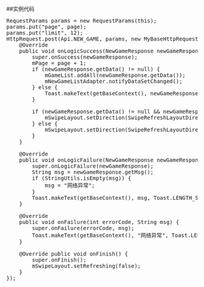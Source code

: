 ##实例代码
<pre>
RequestParams params = new RequestParams(this);
params.put("page", page);
params.put("limit", 12);
HttpRequest.post(Api.NEW_GAME, params, new MyBaseHttpRequestCallback<NewGameResponse>() {
    @Override
    public void onLogicSuccess(NewGameResponse newGameResponse) {
        super.onSuccess(newGameResponse);
        mPage = page + 1;
        if (newGameResponse.getData() != null) {
            mGameList.addAll(newGameResponse.getData());
            mNewGameListAdapter.notifyDataSetChanged();
        } else {
            Toast.makeText(getBaseContext(), newGameResponse.getMsg(), Toast.LENGTH_SHORT).show();
        }

        if (newGameResponse.getData() != null && newGameResponse.getData().size() > 0) {
            mSwipeLayout.setDirection(SwipeRefreshLayoutDirection.BOTH);
        } else {
            mSwipeLayout.setDirection(SwipeRefreshLayoutDirection.TOP);
        }
    }

    @Override
    public void onLogicFailure(NewGameResponse newGameResponse) {
        super.onLogicFailure(newGameResponse);
        String msg = newGameResponse.getMsg();
        if (StringUtils.isEmpty(msg)) {
            msg = "网络异常";
        }
        Toast.makeText(getBaseContext(), msg, Toast.LENGTH_SHORT).show();
    }

    @Override
    public void onFailure(int errorCode, String msg) {
        super.onFailure(errorCode, msg);
        Toast.makeText(getBaseContext(), "网络异常", Toast.LENGTH_SHORT).show();
    }

    @Override public void onFinish() {
        super.onFinish();
        mSwipeLayout.setRefreshing(false);
    }
});
</pre>